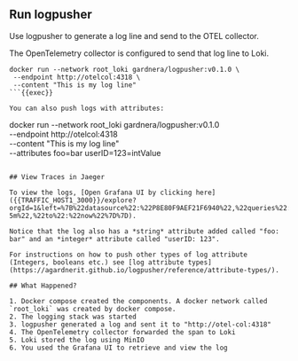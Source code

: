 ## Run logpusher

Use logpusher to generate a log line and send to the OTEL collector.

The OpenTelemetry collector is configured to send that log line to Loki.

```
docker run --network root_loki gardnera/logpusher:v0.1.0 \
 --endpoint http://otelcol:4318 \
 --content "This is my log line"
```{{exec}}

You can also push logs with attributes:
```
docker run --network root_loki gardnera/logpusher:v0.1.0 \
 --endpoint http://otelcol:4318 \
 --content "This is my log line" \
 --attributes foo=bar userID=123=intValue
```{{exec}}

## View Traces in Jaeger

To view the logs, [Open Grafana UI by clicking here]({{TRAFFIC_HOST1_3000}}/explore?orgId=1&left=%7B%22datasource%22:%22P8E80F9AEF21F6940%22,%22queries%22:%5B%7B%22refId%22:%22A%22,%22expr%22:%22%7Bexporter%3D%5C%22OTLP%5C%22%7D%22,%22queryType%22:%22range%22,%22datasource%22:%7B%22type%22:%22loki%22,%22uid%22:%22P8E80F9AEF21F6940%22%7D,%22editorMode%22:%22builder%22%7D%5D,%22range%22:%7B%22from%22:%22now-5m%22,%22to%22:%22now%22%7D%7D).

Notice that the log also has a *string* attribute added called "foo: bar" and an *integer* attribute called "userID: 123".

For instructions on how to push other types of log attribute (Integers, booleans etc.) see [log attribute types](https://agardnerit.github.io/logpusher/reference/attribute-types/).

## What Happened?

1. Docker compose created the components. A docker network called `root_loki` was created by docker compose.
2. The logging stack was started
3. logpusher generated a log and sent it to "http://otel-col:4318"
4. The OpenTelemetry collector forwarded the span to Loki
5. Loki stored the log using MinIO
6. You used the Grafana UI to retrieve and view the log